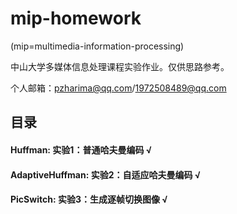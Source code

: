 # mip-homework

(mip=multimedia-information-processing)

中山大学多媒体信息处理课程实验作业。仅供思路参考。

个人邮箱：pzharima@qq.com/1972508489@qq.com

## 目录
#### Huffman: 实验1：普通哈夫曼编码 √
#### AdaptiveHuffman: 实验2：自适应哈夫曼编码 √
#### PicSwitch: 实验3：生成逐帧切换图像 √

